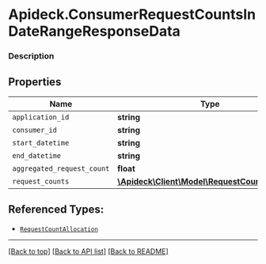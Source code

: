 # Apideck.ConsumerRequestCountsInDateRangeResponseData

### Description

## Properties
Name | Type | Description | Notes
------------ | ------------- | ------------- | -------------
`application_id` | **string** |  | [optional] 
`consumer_id` | **string** |  | [optional] 
`start_datetime` | **string** |  | [optional] 
`end_datetime` | **string** |  | [optional] 
`aggregated_request_count` | **float** |  | [optional] 
`request_counts` | [**\Apideck\Client\Model\RequestCountAllocation**](RequestCountAllocation.md) |  | [optional] 





## Referenced Types:





* [`RequestCountAllocation`](RequestCountAllocation.md)

---

[[Back to top]](#) [[Back to API list]](../../../../README.md#documentation-for-api-endpoints) [[Back to README]](../../../../README.md)


